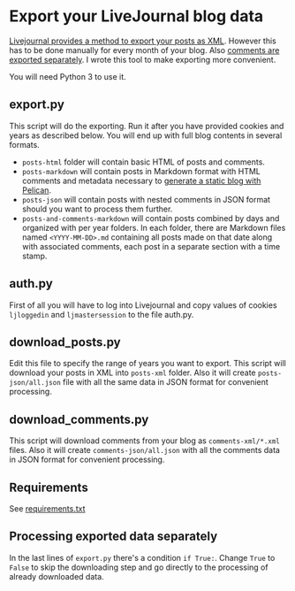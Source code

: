 # Export your LiveJournal blog data

[Livejournal provides a method to export your posts as
XML](http://www.livejournal.com/export.bml). However
this has to be done manually for every month of your blog.
Also [comments are exported separately](http://www.livejournal.com/developer/exporting.bml).
I wrote this tool to make exporting more convenient.

You will need Python 3 to use it.

## export.py

This script will do the exporting. Run it after you
have provided cookies and years as described below.
You will end up with full blog contents in several
formats.

- `posts-html` folder will contain basic HTML of posts and comments.
- `posts-markdown` will contain posts in Markdown format with HTML comments and metadata
necessary to [generate a static blog with Pelican](http://docs.getpelican.com/).
- `posts-json` will contain posts with nested comments
in JSON format should you want to process them further.
- `posts-and-comments-markdown` will contain posts combined by days and organized with per year folders. In each folder, there are Markdown files named `<YYYY-MM-DD>.md` containing all posts made on that date along with associated comments, each post in a separate section with a time stamp.

## auth.py

First of all you will have to log into Livejournal
and copy values of cookies `ljloggedin` and `ljmastersession`
to the file auth.py.

## download_posts.py

Edit this file to specify the range of years you want to export.
This script will download your posts in XML into `posts-xml`
folder. Also it will create `posts-json/all.json` file with all
the same data in JSON format for convenient processing.

## download_comments.py

This script will download comments from your blog as `comments-xml/*.xml`
files. Also it will create `comments-json/all.json` with all the
comments data in JSON format for convenient processing.

## Requirements

See [requirements.txt](requirements.txt)

## Processing exported data separately

In the last lines of `export.py` there's a condition `if True:`.
Change `True` to `False` to skip the downloading step and go
directly to the processing of already downloaded data.
